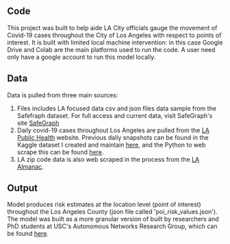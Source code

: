
## Code 
This project was built to help aide LA City officials gauge the movement of Covid-19 cases throughout the City of Los Angeles with respect to points of interest. It is built with limited local machine intervention: in this case Google Drive and Colab are the main platforms used to run the code. A user need only have a google account to run this model locally.

## Data
Data is pulled from three main sources:
1) Files includes LA focused data csv and json files data sample from the Safefraph dataset. For full access and current data, visit SafeGraph's site [SafeGraph](https://catalog.safegraph.io/app/browse)
2) Daily covid-19 cases throughout Los Angeles are pulled from the [LA Public Health](http://publichealth.lacounty.gov/media/Coronavirus/locations.htm) website. Previous daily snapshots can be found in the Kaggle dataset I created and maintain [here](https://www.kaggle.com/frank122/la-public-health-covid19-cases-point-of-interest), and the Python to web scrape this can be found [here](https://github.com/francisco-avalos/LA_covid19_data_cases).
3) LA zip code data is also web scraped in the process from the [LA Almanac](http://www.laalmanac.com/communications/cm02_communities.php).

## Output
Model produces risk estimates at the location level (point of interest) throughout the Los Angeles County (json file called 'poi_risk_values.json'). The model was built as a more granular version of built by researchers and PhD students at USC's Autonomous Networks Research Group, which can be found [here](https://github.com/ANRGUSC/covid19_risk_estimation).
